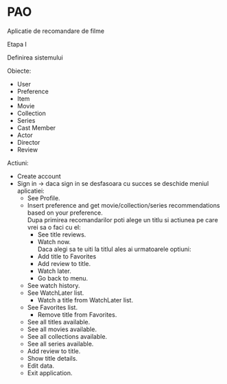 # PAO

Aplicatie de recomandare de filme   

Etapa I   

Definirea sistemului    

Obiecte:    
- User   
- Preference   
- Item   
- Movie   
- Collection   
- Series   
- Cast Member   
- Actor    
- Director   
- Review   

Actiuni:   
- Create account  
- Sign in -> daca sign in se desfasoara cu succes se deschide meniul aplicatiei:  
  - See Profile.  
  - Insert preference and get movie/collection/series recommendations based on your preference.  
    Dupa primirea recomandarilor poti alege un titlu si actiunea pe care vrei sa o faci cu el:  
    - See title reviews.  
    - Watch now.  
    Daca alegi sa te uiti la titlul ales ai urmatoarele optiuni:  
    - Add title to Favorites  
    - Add review to title.  
    - Watch later.  
    - Go back to menu.  
  - See watch history.  
  - See WatchLater list.  
    - Watch a title from WatchLater list.  
  - See Favorites list.  
    - Remove title from Favorites.  
  - See all titles available.  
  - See all movies available.  
  - See all collections available.  
  - See all series available.  
  - Add review to title.  
  - Show title details.  
  - Edit data.  
  - Exit application.  
